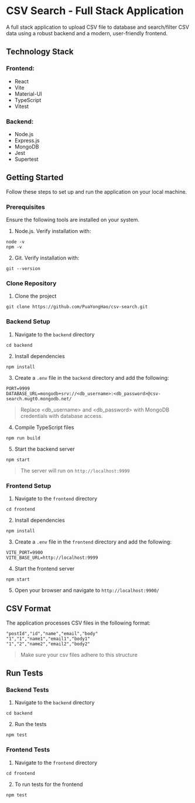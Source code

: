 # CSV Search - Full Stack Application

A full stack application to upload CSV file to database and search/filter CSV data using a robust backend and a modern, user-friendly frontend.

## Technology Stack

### Frontend:

- React
- Vite
- Material-UI
- TypeScript
- Vitest

### Backend:

- Node.js
- Express.js
- MongoDB
- Jest
- Supertest

## Getting Started

Follow these steps to set up and run the application on your local machine.

### Prerequisites

Ensure the following tools are installed on your system.

1. Node.js. Verify installation with:

```
node -v
npm -v
```

2. Git. Verify installation with:

```
git --version
```

### Clone Repository

1. Clone the project

```
git clone https://github.com/PuaYongHao/csv-search.git
```

### Backend Setup

1. Navigate to the `backend` directory

```
cd backend
```

2. Install dependencies

```
npm install
```

3. Create a `.env` file in the `backend` directory and add the following:

```
PORT=9999
DATABASE_URL=mongodb+srv://<db_username>:<db_password>@csv-search.mugt0.mongodb.net/
```

> Replace <db_username> and <db_password> with MongoDB credentials with database access.

4. Compile TypeScript files

```
npm run build
```

5. Start the backend server

```
npm start
```

> The server will run on `http://localhost:9999`

### Frontend Setup

1. Navigate to the `frontend` directory

```
cd frontend
```

2. Install dependencies

```
npm install
```

3. Create a `.env` file in the `frontend` directory and add the following:

```
VITE_PORT=9900
VITE_BASE_URL=http://localhost:9999
```

4. Start the frontend server

```
npm start
```

5. Open your browser and navigate to `http://localhost:9900/`

## CSV Format

The application processes CSV files in the following format:

```
"postId","id","name","email","body"
"1","1","name1","email1","body1"
"1","2","name2","email2","body2"
```

> Make sure your csv files adhere to this structure

## Run Tests

### Backend Tests

1. Navigate to the `backend` directory

```
cd backend
```

2. Run the tests

```
npm test
```

### Frontend Tests

1. Navigate to the `frontend` directory

```
cd frontend
```

2. To run tests for the frontend

```
npm test
```
